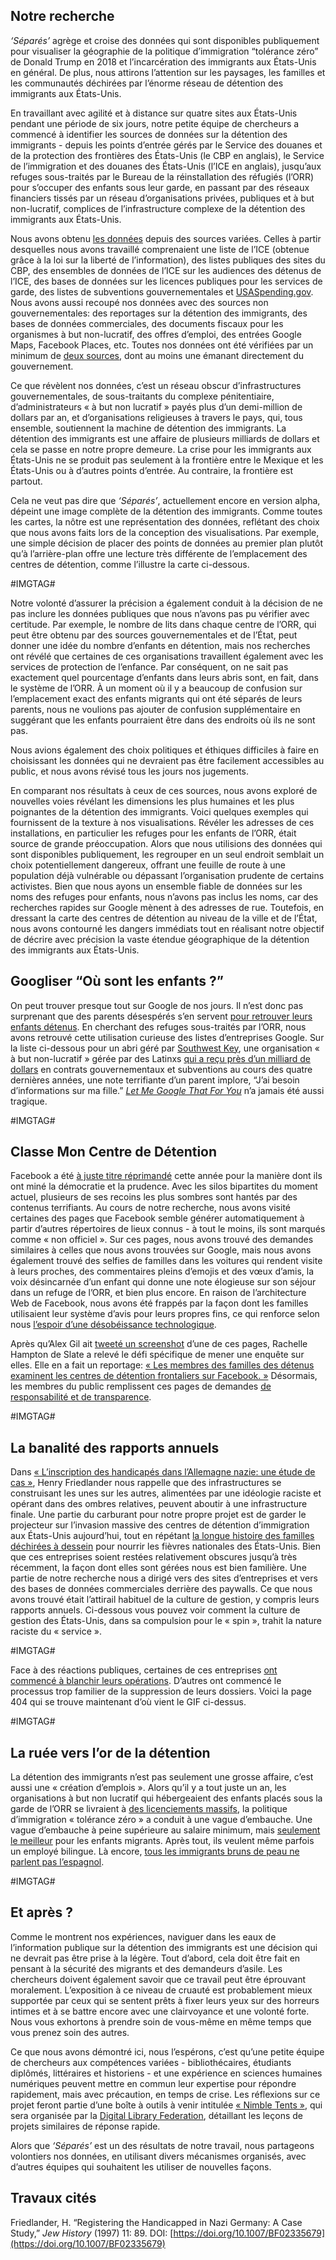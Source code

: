 ## Notre recherche

_‘Séparés’_ agrège et croise des données qui sont disponibles publiquement pour visualiser la géographie de la politique d’immigration “tolérance zéro” de Donald Trump en 2018 et l’incarcération des immigrants aux États-Unis en général. De plus, nous attirons l’attention sur les paysages, les familles et les communautés déchirées par l’énorme réseau de détention des immigrants aux États-Unis.  

En travaillant avec agilité et à distance sur quatre sites aux États-Unis pendant une période de six jours, notre petite équipe de chercheurs a commencé à identifier les sources de données sur la détention des immigrants - depuis les points d’entrée gérés par le Service des douanes et de la protection des frontières des États-Unis (le CBP en anglais), le Service de l’immigration et des douanes des États-Unis (l’ICE en anglais), jusqu’aux refuges sous-traités par le Bureau de la réinstallation des réfugiés (l’ORR) pour s’occuper des enfants sous leur garde, en passant par des réseaux financiers tissés par un réseau d’organisations privées, publiques et à but non-lucratif, complices de l’infrastructure complexe de la détention des immigrants aux États-Unis.

Nous avons obtenu [les données](http://xpmethod.plaintext.in/torn-apart/credits.html) depuis des sources variées. Celles à partir desquelles nous avons travaillé comprenaient une liste de l’ICE (obtenue grâce à la loi sur la liberté de l’information), des listes publiques des sites du CBP, des ensembles de données de l’ICE sur les audiences des détenus de l’ICE, des bases de données sur les licences publiques pour les services de garde, des listes de subventions gouvernementales et [USASpending.gov](https://www.usaspending.gov/#/search).  Nous avons aussi recoupé nos données avec des sources non gouvernementales: des reportages sur la détention des immigrants, des bases de données commerciales, des documents fiscaux pour les organismes à but non-lucratif, des offres d’emploi, des entrées Google Maps, Facebook Places, etc. Toutes nos données ont été vérifiées par un minimum de [deux sources](http://xpmethod.plaintext.in/torn-apart/bibliography.html), dont au moins une émanant directement du gouvernement.

Ce que révèlent nos données, c’est un réseau obscur d’infrastructures gouvernementales, de sous-traitants du complexe pénitentiaire, d’administrateurs « à but non lucratif » payés plus d’un demi-million de dollars par an, et d’organisations religieuses à travers le pays, qui, tous ensemble, soutiennent la machine de détention des immigrants. La détention des immigrants est une affaire de plusieurs milliards de dollars et cela se passe en notre propre demeure. La crise pour les immigrants aux États-Unis ne se produit pas seulement à la frontière entre le Mexique et les États-Unis ou à d’autres points d’entrée. Au contraire, la frontière est partout.

Cela ne veut pas dire que _‘Séparés’_, actuellement encore en version alpha, dépeint une image complète de la détention des immigrants. Comme toutes les cartes, la nôtre est une représentation des données, reflétant des choix que nous avons faits lors de la conception des visualisations. Par exemple, une simple décision de placer des points de données au premier plan plutôt qu’à l’arrière-plan offre une lecture très différente de l’emplacement des centres de détention, comme l’illustre la carte ci-dessous.

#IMGTAG#

Notre volonté d’assurer la précision a également conduit à la décision de ne pas inclure les données publiques que nous n’avons pas pu vérifier avec certitude. Par exemple, le nombre de lits dans chaque centre de l’ORR, qui peut être obtenu par des sources gouvernementales et de l’État, peut donner une idée du nombre d’enfants en détention, mais nos recherches ont révélé que certaines de ces organisations travaillent également avec les services de protection de l’enfance. Par conséquent, on ne sait pas exactement quel pourcentage d’enfants dans leurs abris sont, en fait, dans le système de l’ORR. À un moment où il y a beaucoup de confusion sur l’emplacement exact des enfants migrants qui ont été séparés de leurs parents, nous ne voulions pas ajouter de confusion supplémentaire en suggérant que les enfants pourraient être dans des endroits où ils ne sont pas.

Nous avions également des choix politiques et éthiques difficiles à faire en choisissant les données qui ne devraient pas être facilement accessibles au public, et nous avons révisé tous les jours nos jugements.

En comparant nos résultats à ceux de ces sources, nous avons exploré de nouvelles voies révélant les dimensions les plus humaines et les plus poignantes de la détention des immigrants. Voici quelques exemples qui fournissent de la texture à nos visualisations. Révéler les adresses de ces installations, en particulier les refuges pour les enfants de l’ORR, était source de grande préoccupation. Alors que nous utilisions des données qui sont disponibles publiquement, les regrouper en un seul endroit semblait un choix potentiellement dangereux, offrant une feuille de route à une population déjà vulnérable ou dépassant l’organisation prudente de certains activistes. Bien que nous ayons un ensemble fiable de données sur les noms des refuges pour enfants, nous n’avons pas inclus les noms, car des recherches rapides sur Google mènent à des adresses de rue. Toutefois, en dressant la carte des centres de détention au niveau de la ville et de l’État, nous avons contourné les dangers immédiats tout en réalisant notre objectif de décrire avec précision la vaste étendue géographique de la détention des immigrants aux États-Unis.

## Googliser “Où sont les enfants ?”

On peut trouver presque tout sur Google de nos jours. Il n’est donc pas surprenant que des parents désespérés s’en servent [pour retrouver leurs enfants détenus](https://www.vice.com/en_us/article/435mqd/how-charities-are-trying-to-reunite-separated-immigrant-families).  En cherchant des refuges sous-traités par l’ORR, nous avons retrouvé cette utilisation curieuse des listes d’entreprises Google. Sur la liste ci-dessous pour un abri géré par [Southwest Key](http://www.swkey.org/), une organisation « à but non-lucratif » gérée par des Latinxs [qui a reçu près d’un milliard de dollars](https://www.usaspending.gov/#/search/281d94b393e15b6a0caf31afd04d1261) en contrats gouvernementaux et subventions au cours des quatre dernières années, une note terrifiante d’un parent implore, “J’ai besoin d’informations sur ma fille.” [_Let Me Google That For You_](http://lmgtfy.com/?q=where+is+my+detained+child%3F) n’a jamais été aussi tragique.

#IMGTAG#

## Classe Mon Centre de Détention
Facebook a été [à juste titre réprimandé](https://www.amazon.com/Antisocial-Media-Disconnects-Undermines-Democracy/dp/0190841168) cette année pour la manière dont ils ont miné la démocratie et la prudence. Avec les silos bipartites du moment actuel, plusieurs de ses recoins les plus sombres sont hantés par des contenus terrifiants. Au cours de notre recherche, nous avons visité certaines des pages que Facebook semble générer automatiquement à partir d’autres répertoires de lieux connus - à tout le moins, ils sont marqués comme « non officiel ». Sur ces pages, nous avons trouvé des demandes similaires à celles que nous avons trouvées sur Google, mais nous avons également trouvé des selfies de familles dans les voitures qui rendent visite à leurs proches, des commentaires pleins d’emojis et des vœux d’amis, la voix désincarnée d’un enfant qui donne une note élogieuse sur son séjour dans un refuge de l’ORR, et bien plus encore. En raison de l’architecture Web de Facebook, nous avons été frappés par la façon dont les familles utilisaient leur système d’avis pour leurs propres fins, ce qui renforce selon nous [l’espoir d’une désobéissance technologique](http://www.technologicaldisobedience.com/).

Après qu’Alex Gil ait [tweeté un screenshot](https://twitter.com/elotroalex/status/1008896200869908481) d’une de ces pages, Rachelle Hampton de Slate a relevé le défi spécifique de mener une enquête sur elles. Elle en a fait un reportage: [« Les membres des familles des détenus examinent les centres de détention frontaliers sur Facebook. »](https://slate.com/human-interest/2018/06/detainees-family-members-are-reviewing-border-detention-centers-on-facebook-and-google.html) Désormais, les membres du public remplissent ces pages de demandes [de responsabilité et de transparence](https://www.facebook.com/pages/Southwest-Key-Programs/463839093693174).  

#IMGTAG#

## La banalité des rapports annuels

Dans [« L’inscription des handicapés dans l’Allemagne nazie: une étude de cas »](http://xpmethod.plaintext.in/torn-apart/assets/docs/friedlander-registering.pdf), Henry Friedlander nous rappelle que des infrastructures se construisant les unes sur les autres, alimentées par une idéologie raciste et opérant dans des ombres relatives, peuvent aboutir à une infrastructure finale. Une partie du carburant pour notre propre projet est de garder le projecteur sur l’invasion massive des centres de détention d’immigration aux États-Unis aujourd’hui, tout en répétant [la longue histoire des familles déchirées à dessein](https://me.me/i/martha-s-jones-marthasjones-forcibly-separating-parents-from-children-has-22176180) pour nourrir les fièvres nationales des États-Unis. Bien que ces entreprises soient restées relativement obscures jusqu’à très récemment, la façon dont elles sont gérées nous est bien familière. Une partie de notre recherche nous a dirigé vers des sites d’entreprises et vers des bases de données commerciales derrière des paywalls. Ce que nous avons trouvé était l’attirail habituel de la culture de gestion, y compris leurs rapports annuels. Ci-dessous vous pouvez voir comment la culture de gestion des États-Unis, dans sa compulsion pour le « spin », trahit la nature raciste du « service ».

#IMGTAG#

Face à des réactions publiques, certaines de ces entreprises [ont commencé à blanchir leurs opérations](http://www.mtctrains.com/mtcs-involvement-in-operating-ice-detention-centers/). D’autres ont commencé le processus trop familier de la suppression de leurs dossiers. Voici la page 404 qui se trouve maintenant d’où vient le GIF ci-dessus.

#IMGTAG#

## La ruée vers l’or de la détention

La détention des immigrants n’est pas seulement une grosse affaire, c’est aussi une « création d’emplois ». Alors qu’il y a tout juste un an, les organisations à but non lucratif qui hébergeaient des enfants placés sous la garde de l’ORR se livraient à [des licenciements massifs](http://valleycentral.com/news/local/southwest-key-program-conducts-mass-layoffs-due-to-recent-decline-in-immigration), la politique d’immigration « tolérance zéro » a conduit à une vague d’embauche. Une vague d’embauche à peine supérieure au salaire minimum, mais [seulement le meilleur](https://www.texasmonthly.com/news/southwest-key-hired-child-case-manager-previously-arrested-child-pornography/) pour les enfants migrants. Après tout, ils veulent même parfois un employé bilingue. Là encore, [tous les immigrants bruns de peau ne parlent pas l’espagnol](https://twitter.com/minh81/status/1009892301433458688).

#IMGTAG#

## Et après ?

Comme le montrent nos expériences, naviguer dans les eaux de l’information publique sur la détention des immigrants est une décision qui ne devrait pas être prise à la légère. Tout d’abord, cela doit être fait en pensant à la sécurité des migrants et des demandeurs d’asile. Les chercheurs doivent également savoir que ce travail peut être éprouvant moralement. L’exposition à ce niveau de cruauté est probablement mieux supportée par ceux qui se sentent prêts à fixer leurs yeux sur des horreurs intimes et à se battre encore avec une clairvoyance et une volonté forte. Nous vous exhortons à prendre soin de vous-même en même temps que vous prenez soin des autres.

Ce que nous avons démontré ici, nous l’espérons, c’est qu’une petite équipe de chercheurs aux compétences variées - bibliothécaires, étudiants diplômés, littéraires et historiens - et une expérience en sciences humaines numériques peuvent mettre en commun leur expertise pour répondre rapidement, mais avec précaution, en temps de crise. Les réflexions sur ce projet feront partie d’une boîte à outils à venir intitulée [« Nimble Tents »](https://nimbletents.github.io/), qui sera organisée par la [Digital Library Federation](https://diglib.org/), détaillant les leçons de projets similaires de réponse rapide.

Alors que _‘Séparés’_ est un des résultats de notre travail, nous partageons volontiers nos données, en utilisant divers mécanismes organisés, avec d’autres équipes qui souhaitent les utiliser de nouvelles façons.

## Travaux cités
Friedlander, H. “Registering the Handicapped in Nazi Germany: A Case Study,” *Jew History* (1997) 11: 89. DOI: [https://doi.org/10.1007/BF02335679](https://doi.org/10.1007/BF02335679)
